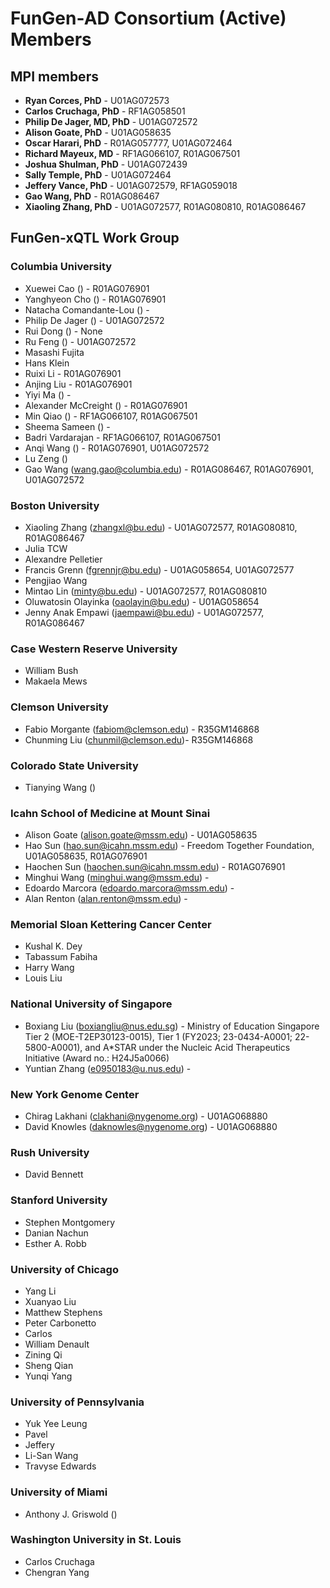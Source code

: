 # FunGen-AD Consortium (Active) Members

## MPI members

- **Ryan Corces, PhD** - U01AG072573
- **Carlos Cruchaga, PhD** - RF1AG058501
- **Philip De Jager, MD, PhD** - U01AG072572
- **Alison Goate, PhD** - U01AG058635
- **Oscar Harari, PhD** - R01AG057777, U01AG072464
- **Richard Mayeux, MD** - RF1AG066107, R01AG067501
- **Joshua Shulman, PhD** - U01AG072439
- **Sally Temple, PhD** - U01AG072464
- **Jeffery Vance, PhD** - U01AG072579, RF1AG059018
- **Gao Wang, PhD** - R01AG086467
- **Xiaoling Zhang, PhD** - U01AG072577, R01AG080810, R01AG086467

## FunGen-xQTL Work Group

### Columbia University

- Xuewei Cao () - R01AG076901
- Yanghyeon Cho () - R01AG076901
- Natacha Comandante-Lou () - 
- Philip De Jager () - U01AG072572
- Rui Dong () - None
- Ru Feng () - U01AG072572
- Masashi Fujita
- Hans Klein
- Ruixi Li - R01AG076901
- Anjing Liu - R01AG076901
- Yiyi Ma () - 
- Alexander McCreight () - R01AG076901
- Min Qiao () - RF1AG066107, R01AG067501
- Sheema Sameen () - 
- Badri Vardarajan - RF1AG066107, R01AG067501
- Anqi Wang () - R01AG076901, U01AG072572
- Lu Zeng ()
- Gao Wang (wang.gao@columbia.edu) - R01AG086467, R01AG076901, U01AG072572

### Boston University

- Xiaoling Zhang (zhangxl@bu.edu) - U01AG072577, R01AG080810, R01AG086467
- Julia TCW
- Alexandre Pelletier
- Francis Grenn (fgrennjr@bu.edu) - U01AG058654, U01AG072577
- Pengjiao Wang
- Mintao Lin (minty@bu.edu) - U01AG072577, R01AG080810
- Oluwatosin Olayinka (oaolayin@bu.edu) - U01AG058654
- Jenny Anak Empawi (jaempawi@bu.edu) - U01AG072577, R01AG086467

### Case Western Reserve University

- William Bush
- Makaela Mews

### Clemson University

- Fabio Morgante (fabiom@clemson.edu) - R35GM146868
- Chunming Liu (chunmil@clemson.edu)- R35GM146868

### Colorado State University

- Tianying Wang ()

### Icahn School of Medicine at Mount Sinai 

- Alison Goate (alison.goate@mssm.edu) - U01AG058635
- Hao Sun (hao.sun@icahn.mssm.edu) - Freedom Together Foundation, U01AG058635, R01AG076901
- Haochen Sun (haochen.sun@icahn.mssm.edu) - R01AG076901
- Minghui Wang (minghui.wang@mssm.edu) - 
- Edoardo Marcora (edoardo.marcora@mssm.edu) - 
- Alan Renton (alan.renton@mssm.edu) - 
 
### Memorial Sloan Kettering Cancer Center

- Kushal K. Dey
- Tabassum Fabiha 
- Harry Wang
- Louis Liu

### National University of Singapore

- Boxiang Liu (boxiangliu@nus.edu.sg) - Ministry of Education Singapore Tier 2 (MOE-T2EP30123-0015), Tier 1 (FY2023; 23-0434-A0001; 22-5800-A0001), and A*STAR under the Nucleic Acid Therapeutics Initiative (Award no.: H24J5a0066)
- Yuntian Zhang (e0950183@u.nus.edu) - 

### New York Genome Center

- Chirag Lakhani (clakhani@nygenome.org) - U01AG068880
- David Knowles (daknowles@nygenome.org) - U01AG068880

### Rush University

- David Bennett

### Stanford University

- Stephen Montgomery
- Danian Nachun
- Esther A. Robb

### University of Chicago

- Yang Li
- Xuanyao Liu
- Matthew Stephens
- Peter Carbonetto
- Carlos
- William Denault
- Zining Qi
- Sheng Qian
- Yunqi Yang

### University of Pennsylvania

- Yuk Yee Leung
- Pavel
- Jeffery
- Li-San Wang
- Travyse Edwards

### University of Miami

- Anthony J. Griswold ()

### Washington University in St. Louis

- Carlos Cruchaga
- Chengran Yang
